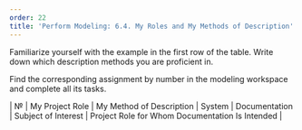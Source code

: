 ```yaml
---
order: 22
title: 'Perform Modeling: 6.4. My Roles and My Methods of Description'
---
```


Familiarize yourself with the example in the first row of the table. Write down which description methods you are proficient in.

Find the corresponding assignment by number in the modeling workspace and complete all its tasks.

| № | My Project Role | My Method of Description | System | Documentation | Subject of Interest | Project Role for Whom Documentation Is Intended |